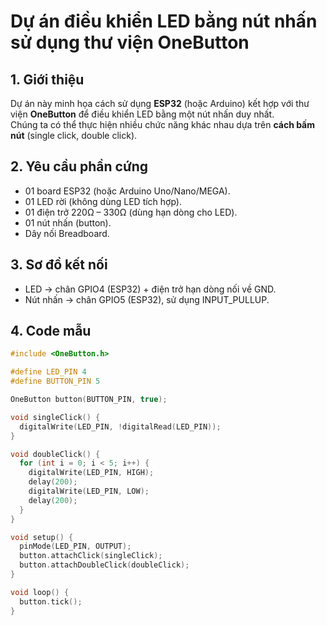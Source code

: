 # Dự án điều khiển LED bằng nút nhấn sử dụng thư viện OneButton

## 1. Giới thiệu
Dự án này minh họa cách sử dụng **ESP32** (hoặc Arduino) kết hợp với thư viện **OneButton** để điều khiển LED bằng một nút nhấn duy nhất.  
Chúng ta có thể thực hiện nhiều chức năng khác nhau dựa trên **cách bấm nút** (single click, double click).

## 2. Yêu cầu phần cứng
- 01 board ESP32 (hoặc Arduino Uno/Nano/MEGA).
- 01 LED rời (không dùng LED tích hợp).
- 01 điện trở 220Ω – 330Ω (dùng hạn dòng cho LED).
- 01 nút nhấn (button).
- Dây nối Breadboard.

## 3. Sơ đồ kết nối
- LED → chân GPIO4 (ESP32) + điện trở hạn dòng nối về GND.
- Nút nhấn → chân GPIO5 (ESP32), sử dụng INPUT_PULLUP.

## 4. Code mẫu
```cpp
#include <OneButton.h>

#define LED_PIN 4
#define BUTTON_PIN 5

OneButton button(BUTTON_PIN, true);

void singleClick() {
  digitalWrite(LED_PIN, !digitalRead(LED_PIN));
}

void doubleClick() {
  for (int i = 0; i < 5; i++) {
    digitalWrite(LED_PIN, HIGH);
    delay(200);
    digitalWrite(LED_PIN, LOW);
    delay(200);
  }
}

void setup() {
  pinMode(LED_PIN, OUTPUT);
  button.attachClick(singleClick);
  button.attachDoubleClick(doubleClick);
}

void loop() {
  button.tick();
}
